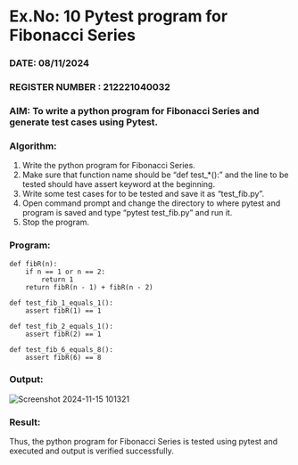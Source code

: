 # Ex.No: 10  Pytest program for Fibonacci Series

### DATE: 08/11/2024                                                                          
### REGISTER NUMBER : 212221040032
### AIM: To write a python program for Fibonacci Series and generate test cases using Pytest. 

### Algorithm:

1. Write the python program for Fibonacci Series. 
2. Make sure that function name should be “def test_*():” and the line to be tested 
should have assert keyword at the beginning. 
3. Write some test cases for to be tested and save it as “test_fib.py”. 
4. Open command prompt and change the directory to where pytest and program is 
saved and type “pytest test_fib.py” and run it. 
5. Stop the program.

### Program:
```
def fibR(n):
    if n == 1 or n == 2:
        return 1
    return fibR(n - 1) + fibR(n - 2)

def test_fib_1_equals_1():
    assert fibR(1) == 1  

def test_fib_2_equals_1():
    assert fibR(2) == 1 

def test_fib_6_equals_8():
    assert fibR(6) == 8  
```












### Output:

![Screenshot 2024-11-15 101321](https://github.com/user-attachments/assets/19a649f3-9503-4f55-947a-c88017091cf8)



### Result:
Thus, the python program for Fibonacci Series is tested using pytest and executed and output is verified successfully.


